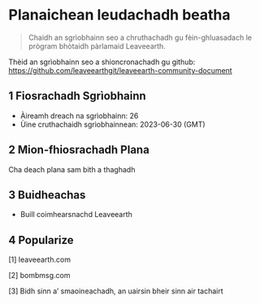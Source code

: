 # Planaichean leudachadh beatha

>Chaidh an sgrìobhainn seo a chruthachadh gu fèin-ghluasadach le prògram bhòtaidh pàrlamaid Leaveearth.

Thèid an sgrìobhainn seo a shioncronachadh gu github: https://github.com/leaveearthgit/leaveearth-community-document

## 1 Fiosrachadh Sgrìobhainn

- Àireamh dreach na sgrìobhainn: 26
- Ùine cruthachaidh sgrìobhainnean: 2023-06-30 (GMT)

## 2 Mion-fhiosrachadh Plana

Cha deach plana sam bith a thaghadh

## 3 Buidheachas
* Buill coimhearsnachd Leaveearth

## 4 Popularize
[1] leaveearth.com

[2] bombmsg.com

[3] Bidh sinn a’ smaoineachadh, an uairsin bheir sinn air tachairt